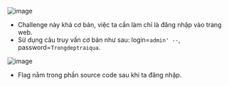 ![image](https://user-images.githubusercontent.com/125866921/232444889-ddc6d76e-9185-4dcd-9327-2bf93f6dc3cd.png)

  - Challenge này khá cơ bản, việc ta cần làm chỉ là đăng nhập vào trang web.  
  - Sử dụng câu truy vấn cơ bản như sau: login=``admin' --``, password=``Trongdeptraiqua``.  

![image](https://user-images.githubusercontent.com/125866921/232445233-499c83a0-7bb4-453d-a0da-2a2a8c1cfcf7.png)

  - Flag nằm trong phần source code sau khi ta đăng nhập.  
